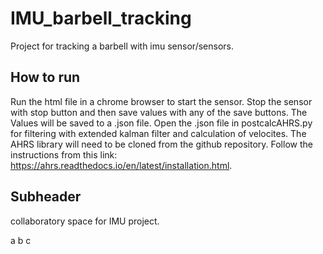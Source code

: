 # IMU_barbell_tracking
Project for tracking a barbell with imu sensor/sensors.

## How to run

Run the html file in a chrome browser to start the sensor. Stop the sensor with stop button and then save values with any of the save buttons. The Values will be saved to a .json file. Open the .json file in postcalcAHRS.py for filtering with 
extended kalman filter and calculation of velocites. The AHRS library will need to be cloned from the github repository. Follow the instructions from this link: https://ahrs.readthedocs.io/en/latest/installation.html. 

## Subheader

collaboratory space for IMU project.

a
b
c
